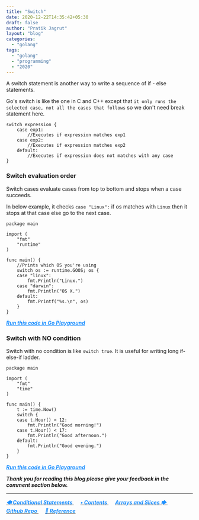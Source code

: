 ```yaml
---
title: "Switch"
date: 2020-12-22T14:35:42+05:30
draft: false
author: "Pratik Jagrut"
layout: "blog"
categories:
  - "golang"
tags:
  - "golang"
  - "programming"
  - "2020"
---
```


A switch statement is another way to write a sequence of if - else statements.

Go's switch is like the one in C and C++ except that `it only runs the selected case, not all the cases that follows` so we don't need break statement here.

```
switch expression {
    case exp1:
        //Executes if expression matches exp1
    case exp2:
        //Executes if expression matches exp2
    default:
        //Executes if expression does not matches with any case
}
```

### Switch evaluation order

Switch cases evaluate cases from top to bottom and stops when a case succeeds. 

In below example, it checks `case "Linux":` if os matches with `Linux` then it stops at that case else go to the next case.

```
package main

import (
	"fmt"
	"runtime"
)

func main() {
	//Prints which OS you're using
	switch os := runtime.GOOS; os {
	case "linux":
		fmt.Println("Linux.")
	case "darwin":
		fmt.Println("OS X.")
	default:
		fmt.Printf("%s.\n", os)
	}
}
```
***<a href="https://play.golang.org/p/pnjVB1dPSkX" style="color:DodgerBlue" target="_blank">Run this code in Go Playground</a>***
### Switch with NO condition

Switch with no condition is like `switch true`. It is useful for writing long if-else-if ladder.
```
package main

import (
	"fmt"
	"time"
)

func main() {
	t := time.Now()
	switch {
	case t.Hour() < 12:
		fmt.Println("Good morning!")
	case t.Hour() < 17:
		fmt.Println("Good afternoon.")
	default:
		fmt.Println("Good evening.")
	}
}
```
***<a href="https://play.golang.org/p/NT19bQTpqAi" style="color:DodgerBlue" target="_blank">Run this code in Go Playground</a>***

***Thank you for reading this blog please give your feedback in the comment section below.***
<hr>

<a href="/blog/golang/series/if_else">
  <b style="color:DodgerBlue">
    <i>🡄 Conditional Statements</i>
  </b>
</a> &emsp;

<a href="/blog/golang/series/contents">
  <b style="color:DodgerBlue">
    <i>• Contents</i>
  </b>
</a>  &emsp;

<a href="/blog/golang/series/array_slice">
    <b style="color:DodgerBlue">
        <i>Arrays and Slices 🡆</i>
    </b>
</a>  &emsp;

<br>

<a href="https://github.com/pratikjagrut/go-tutorial" target="_blank">
  <b style="color:DodgerBlue" class="fab fa-github">
    <i>Github Repo</i>
  </b>
</a>  &emsp;

<a href="https://github.com/pratikjagrut/go-tutorial/blob/master/REFERENCE.md" target="_blank">
  <b style="color:DodgerBlue">
    <i>&#128279; Reference</i>
  </b>
</a>